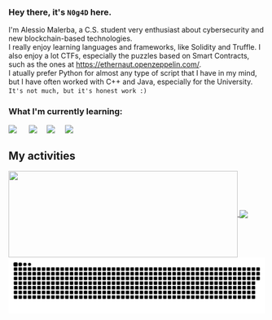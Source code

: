 ### Hey there, it's `N0g4D` here.


I'm Alessio Malerba, a C.S. student very enthusiast about cybersecurity and new blockchain-based technologies. <br>
I really enjoy learning languages and frameworks, like Solidity and Truffle. I also enjoy a lot CTFs, especially the puzzles based on Smart Contracts, such as the ones at https://ethernaut.openzeppelin.com/. <br>
I atually prefer Python for almost any type of script that I have in my mind, but I have often worked with C++ and Java, especially for the University.
`It's not much, but it's honest work :)`

### What I'm currently learning:

<img src="https://cdn.icon-icons.com/icons2/2107/PNG/512/file_type_solidity_icon_130156.png" width="35px">&nbsp;&nbsp;&nbsp;&nbsp;&nbsp;
<img src="https://cdn.jsdelivr.net/gh/devicons/devicon@latest/icons/c/c-original.svg" width="35px">&nbsp;&nbsp;&nbsp;&nbsp;
<img src="https://cdn.jsdelivr.net/gh/devicons/devicon@latest/icons/python/python-original.svg" width="35px">&nbsp;&nbsp;&nbsp;&nbsp;
<img src="https://cdn.jsdelivr.net/gh/devicons/devicon@latest/icons/react/react-original.svg" width="35px">&nbsp;&nbsp;&nbsp;&nbsp;



## My activities

<a href="https://github.com/N0g4D/github-readme-stats">
  <img width=450 height=170 align="center" src="https://github-readme-stats.vercel.app/api?username=N0g4D&theme=midnight-purple&show_icons=true&bg_color=0D1117&hide_border=true" />
</a>
<a href="https://github.com/N0g4D/github-readme-stats">
  <img align="center" src="https://github-readme-stats.vercel.app/api/top-langs/?username=N0g4D&theme=midnight-purple&layout=compact&bg_color=0D1117&hide_border=true" />
</a>

<div>
  <img src="https://github.com/Pepyn0/Pepyn0/raw/output/github-contribution-grid-snake.svg" alt="snake"></center>
</div>

<!-- ![Snake animation](https://github.com/Pepyn0/Pepyn0/blob/output/github-contribution-grid-snake.svg) -->

